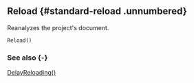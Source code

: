 ## Reload {#standard-reload .unnumbered}

Reanalyzes the project's document.

```{sql}
Reload()
```

### See also {-}

[DelayReloading()](#standard-delayreloading)
